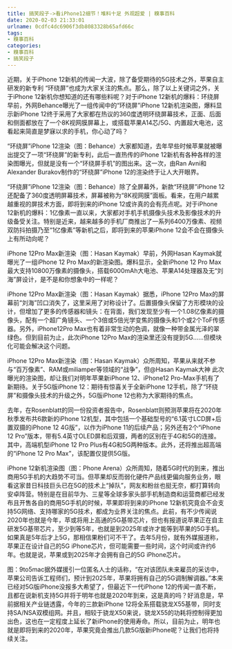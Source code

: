 ```yaml
---
title: 搞笑段子->看iPhone12细节！堆料十足 外观超爱 | 糗事百科
date: 2020-02-03 21:33:01
urlname: 0cdfc4dc6906f3db8083328b65afd66c
tags: 
- 糗事百科
categories:
- 糗事百科
- 搞笑段子
---
```

近期，关于iPhone 12新机的传闻一大波，除了备受期待的5G技术之外，苹果自主研发的新专利 “环绕屏”也成为大家关注的焦点。那么，除了以上关键词之外，关于iPhone 12新机你想知道的还有哪些料呢？对于iPhone 12新机的爆料：环绕屏早前，外网Behance曝光了一组传闻中的“环绕屏”iPhone 12新机渲染图，爆料显示新iPhone 12终于采用了大家都在热议的360度透明环绕屏幕技术，正面、后面和侧面都放在了一个8K视网膜屏幕上，或搭载苹果A14芯/5G、内置超大电池，这看起来简直是梦寐以求的手机，你心动了吗？

“环绕屏”iPhone 12渲染（图：Behance）大家都知道，去年早些时候苹果就被曝出提交了一项“环绕屏”的新专利，此后一直热传的iPhone 12新机有各种各样的渲染图曝光，但就是没有一个“环绕屏手机”的图出来。这一次，由Ran Avni和Alexander Burakov制作的“环绕屏”iPhone 12的渲染终于让人大开眼界。

“环绕屏”iPhone 12渲染（图：Behance）除了全屏幕外，新款“环绕屏”iPhone 12还配备了360度透明屏幕技术，屏幕被称为“8K视网膜”面板。看来，在用户越累越重视的屏技术方面，即将到来的iPhone 12或许真的会有亮点呢。对于iPhone 12新机的爆料：1亿像素一直以来，大家都对手机手机摄像头技术及影像技术的升级备受关注。特别是近来，越来越多的手机厂商推出了一系列6400万像素、视频双防抖拍摄乃至“1亿像素”等新机之后，即将到来的苹果iPhone 12会不会在摄像头上有所动向呢？

iPhone 12Pro Max新渲染（图：Hasan Kaymak）早前，外网Hasan Kaymak就曝光了一组iPhone 12 Pro Max的新渲染图。爆料显示，全新iPhone 12 Pro Max最大支持10800万像素的摄像头，搭载6000mAh大电池、苹果A14处理器及无“刘海”屏设计，是不是和你想象中的一样呢？

iPhone 12Pro Max新渲染（图：Hasan Kaymak）据悉，iPhone 12Pro Max的屏幕前“刘海”凹口消失了，这里采用了对称设计了。后置摄像头保留了方形模块的设计，但增加了更多的传感器和镜头：在背面，我们发现至少有一个1.08亿像素的摄像头，配有一个超广角镜头、一个3倍或5倍光学变焦的摄像头和1个或2个ToF传感器。另外，iPhone12Pro Max也有着非常生动的色调，就像一种带金属光泽的翠绿色。但到目前为止，此次iPhone 12Pro Max的渲染里还没有提到5G……但模块化可能会解决这个问题。

iPhone 12Pro Max新渲染（图：Hasan Kaymak）众所周知，苹果从来就不参与“百万像素”、RAM或miliamper等领域的“战争”，但@Hasan Kaymak大神 此次曝光的渲染图，却让我们对明年苹果新iPhone 12、iPhone12 Pro-Max手机有了新期待。关于5G版iPhone 12：期待有惊喜关于全新iPhone 12手机，除了“环绕屏”和摄像头技术的升级之外，5G版iPhone 12也称为大家期待的焦点。

去年，在Rosenblatt的同一份投资者报告中，Rosenblatt则预测苹果将在2020年秋季发布共6款新的iPhone 12机型，其中包括一个基础型号的“6.1英寸LCD屏+后置双摄的iPhone 12 4G版”，以作为iPhone 11的后续产品；另外还有2个“iPhone 12 Pro”版本，带有5.4英寸OLED屏和后双摄，两者的区别在于4G和5G的连接。其中，高端机型iPhone 12 Pro Plus有4G和5G两种版本。此外，还将推出超高端的“iPhone 12 Pro Max”，该配置仅提供5G版。

iPhone 12新机渲染图（图：Phone Arena）众所周知，随着5G时代的到来，推出商用5G手机的大趋势不可当。但苹果却反而弱化硬件产品线更偏向服务业务，眼看这家昔日科技巨头已在5G的技术上“掉队”，网友和粉丝也挺无奈，都打算转向安卓阵营。特别是在目前华为、三星等全球多家头部手机制造商和运营商都已经发布且开售各自的商用5G手机的时候，苹果即将到来的iPhone 12新机究竟会不会支持5G网络、支持哪家的5G技术，都成为业界关注的焦点。此前，有不少传闻说2020年也就是今年，苹或将用上高通的5G基带芯片，但也有报道说苹果正在自主研发5G基带芯片，至少到等5年，也就是到2025年或许才能等到苹果的5G手机。如果真是5年后才上5G，那相信果粉们可不干了。去年5月份，就有外媒报道称，苹果正在设计自己的5G iPhone芯片，但可能需要一些时间，这个时间或许约6年。也就是说，苹果或到2025年才会拥有自己的5G iPhone芯片。

图：9to5mac据外媒援引一位匿名人士的话称，“在对该团队未来雇员的采访中，苹果公司告诉工程师们，预计到2025年，苹果将拥有自己的5G调制解调器。”本来已经对5G版iPhone没报多大希望了，但最近下一代iPhone 12的传闻一直不断，且都在说新机支持5G并将于明年也就是2020年到来，这是真的吗？好消息是，早前据相关产业链透露，今年的三款新iPhone 12将全系搭载骁龙X55基带，同时支持SA/NSA双模组网。并且，相较于骁龙X50来说，骁龙X55的功耗将控制得更加出色，这也在一定程度上延长了新iPhone的使用寿命。所以，目前为止，明年也就是即将到来的2020年，苹果究竟会推出几款5G版新iPhone呢？让我们也将持续关注。



